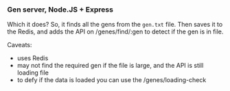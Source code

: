 ### Gen server, Node.JS + Express
Which it does? So, it finds all the gens from the `gen.txt` file. 
Then saves it to the Redis, and adds the API on /genes/find/:gen to detect if the gen is in file.

Caveats: 
- uses Redis
- may not find the required gen if the file is large, and the API is still loading file
- to defy if the data is loaded you can use the /genes/loading-check